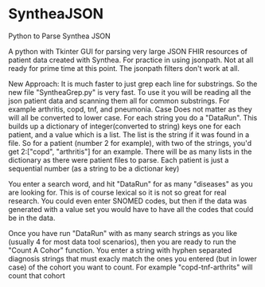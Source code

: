 # SyntheaJSON
Python to Parse Synthea JSON

A python with Tkinter GUI for parsing very large JSON FHIR resources of patient data created with Synthea.  For practice in using jsonpath.
Not at all ready for prime time at this point.  The jsonpath filters don't work at all.

New Approach:
It is much faster to just grep each line for substrings.
So the new file "SyntheaGrep.py" is very fast.
To use it you will be reading all the json patient
data and scanning them all for common substrings.
For example arthritis, copd, tnf, and pneumonia.  Case
Does not matter as they will all be converted to lower
case.  For each string you do a "DataRun". This builds
up a dictionary of integer(converted to string) keys
one for each patient, and a value which is a list.
The list is the string if it was found in a file.
So for a patient (number 2 for example), with two of the
strings, you'd get 2:["copd", "arthritis"] for an example.
There will be as many lists in the dictionary as there
were patient files to parse.  Each patient is just a
sequential number (as a string to be a dictionar key)

You  enter a search word, and hit "DataRun" for as
many "diseases" as you are looking for.  This is
of course lexical so it is not so great for real
research.  You could even enter SNOMED codes, but then
if the data was generated with a value set you would
have to have all the codes that could be in the data.

Once you have run "DataRun" with as many search strings
as you like (usually 4 for most data tool scenarios), 
then you are ready to run the "Count A Cohor" function.
You enter a string with hyphen separated diagnosis strings 
that must exacly match the ones you entered (but in lower case)
of the cohort you want to count.
For example "copd-tnf-arthrits" will count that cohort

